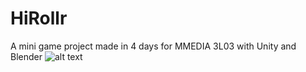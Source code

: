 # HiRollr
A mini game project made in 4 days for MMEDIA 3L03 with Unity and Blender
![alt text](https://www.dropbox.com/s/rocsc1i9nggig1x/HiRollr.PNG?raw=1)
